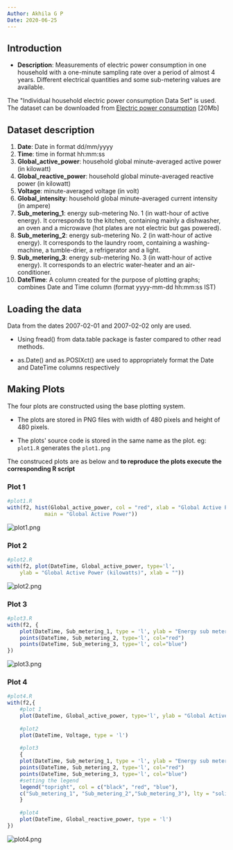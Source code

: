 ```yaml
---
Author: Akhila G P
Date: 2020-06-25
---
```


## Introduction

* <b>Description</b>: Measurements of electric power consumption in one household with a one-minute sampling rate over a period of almost 4 years. Different electrical quantities and some sub-metering values are available.

The "Individual household electric power consumption Data Set" is used. The dataset can be downloaded from <a href="https://d396qusza40orc.cloudfront.net/exdata%2Fdata%2Fhousehold_power_consumption.zip">Electric power consumption</a> [20Mb]

## Dataset description

<ol>
<li><b>Date</b>: Date in format dd/mm/yyyy </li>
<li><b>Time</b>: time in format hh:mm:ss </li>
<li><b>Global_active_power</b>: household global minute-averaged active power (in kilowatt) </li>
<li><b>Global_reactive_power</b>: household global minute-averaged reactive power (in kilowatt) </li>
<li><b>Voltage</b>: minute-averaged voltage (in volt) </li>
<li><b>Global_intensity</b>: household global minute-averaged current intensity (in ampere) </li>
<li><b>Sub_metering_1</b>: energy sub-metering No. 1 (in watt-hour of active energy). It corresponds to the kitchen, containing mainly a dishwasher, an oven and a microwave (hot plates are not electric but gas powered). </li>
<li><b>Sub_metering_2</b>: energy sub-metering No. 2 (in watt-hour of active energy). It corresponds to the laundry room, containing a washing-machine, a tumble-drier, a refrigerator and a light. </li>
<li><b>Sub_metering_3</b>: energy sub-metering No. 3 (in watt-hour of active energy). It corresponds to an electric water-heater and an air-conditioner.</li>

<li><b>DateTime</b>: A column created for the purpose of plotting graphs; combines Date and Time column (format yyyy-mm-dd hh:mm:ss IST)
</ol>

## Loading the data

Data from the dates 2007-02-01 and 2007-02-02 only are used. 

* Using fread() from data.table package is faster compared to other read methods. 

* as.Date() and as.POSIXct() are used to appropriately format the Date and DateTime columns respectively

## Making Plots

The four plots are constructed using the base plotting system.

* The plots are stored in PNG files with width of 480 pixels and height of 480 pixels.

* The plots' source code is stored in the same name as the plot. eg: `plot1.R` generates the `plot1.png`

The construced plots are as below and **to reproduce the plots execute the corresponding R script**

### Plot 1

```R
#plot1.R
with(f2, hist(Global_active_power, col = "red", xlab = "Global Active Power (kilowatts)",
			main = "Global Active Power"))
```
![plot1.png](plot1.png)


### Plot 2

```R
#plot2.R
with(f2, plot(DateTime, Global_active_power, type='l', 
	ylab = "Global Active Power (kilowatts)", xlab = ""))
```
![plot2.png](plot2.png)


### Plot 3

```R
#plot3.R
with(f2, {
    plot(DateTime, Sub_metering_1, type = 'l', ylab = "Energy sub metering", xlab = "")
    points(DateTime, Sub_metering_2, type='l', col="red")
    points(DateTime, Sub_metering_3, type='l', col="blue")
})
```
![plot3.png](plot3.png)


### Plot 4

```R
#plot4.R
with(f2,{
    #plot 1
    plot(DateTime, Global_active_power, type='l', ylab = "Global Active Power", xlab = "")
    
    #plot2
    plot(DateTime, Voltage, type = 'l')
    
    #plot3
    {
    plot(DateTime, Sub_metering_1, type = 'l', ylab = "Energy sub metering", xlab = "")
    points(DateTime, Sub_metering_2, type='l', col="red")
    points(DateTime, Sub_metering_3, type='l', col="blue")
    #setting the legend
    legend("topright", col = c("black", "red", "blue"), 
	c("Sub_metering_1", "Sub_metering_2","Sub_metering_3"), lty = "solid", bty="n")
    }
    
    #plot4
    plot(DateTime, Global_reactive_power, type = 'l')
})
```

![plot4.png](plot4.png)


